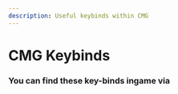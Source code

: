 ```yaml
---
description: Useful keybinds within CMG
---
```


# CMG Keybinds



### You can find these key-binds ingame via&#x20;
